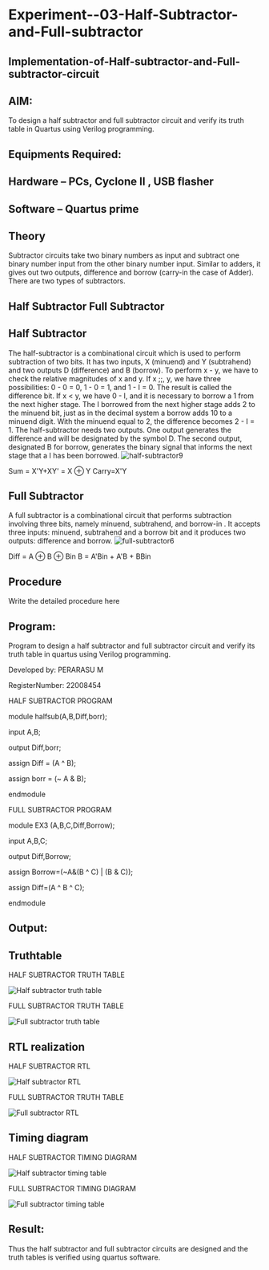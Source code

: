 # Experiment--03-Half-Subtractor-and-Full-subtractor
## Implementation-of-Half-subtractor-and-Full-subtractor-circuit
## AIM:
To design a half subtractor and full subtractor circuit and verify its truth table in Quartus using Verilog programming.

## Equipments Required:
## Hardware – PCs, Cyclone II , USB flasher
## Software – Quartus prime
## Theory
Subtractor circuits take two binary numbers as input and subtract one binary number input from the other binary number input. Similar to adders, it gives out two outputs, difference and borrow (carry-in the case of Adder). There are two types of subtractors.

## Half Subtractor Full Subtractor
## Half Subtractor
The half-subtractor is a combinational circuit which is used to perform subtraction of two bits. It has two inputs, X (minuend) and Y (subtrahend) and two outputs D (difference) and B (borrow). To perform x - y, we have to check the relative magnitudes of x and y. If x ;;, y, we have three possibilities: 0 - 0 = 0, 1 - 0 = 1, and 1 - I = 0. The result is called the difference bit. If x < y, we have 0 - I, and it is necessary to borrow a 1 from the next higher stage. The I borrowed from the next higher stage adds 2 to the minuend bit, just as in the decimal system a borrow adds 10 to a minuend digit. With the minuend equal to 2, the difference becomes 2 - I = 1. The half-subtractor needs two outputs. One output generates the difference and will be designated by the symbol D. The second output, designated B for borrow, generates the binary signal that informs the next stage that a I has been borrowed.
![half-subtractor9](https://user-images.githubusercontent.com/36288975/166112538-58c3bc7c-ee5d-4e6a-ac8d-8e8328efe27a.png)


Sum = X'Y+XY' = X ⊕ Y
Carry=X'Y

## Full Subtractor
A full subtractor is a combinational circuit that performs subtraction involving three bits, namely minuend, subtrahend, and borrow-in . It accepts three inputs: minuend, subtrahend and a borrow bit and it produces two outputs: difference and borrow. 
![full-subtractor6](https://user-images.githubusercontent.com/36288975/166112541-24c68359-3de8-4674-ae22-8272ffc385ed.png)


Diff = A ⊕ B ⊕ Bin B = A'Bin + A'B + BBin

## Procedure



Write the detailed procedure here 


## Program:

Program to design a half subtractor and full subtractor circuit and verify its truth table in quartus using Verilog programming.

Developed by: PERARASU M

RegisterNumber:  22008454

HALF SUBTRACTOR PROGRAM

module halfsub(A,B,Diff,borr);

input A,B;

output Diff,borr;

assign Diff = (A ^ B);

assign borr = (~ A & B);

endmodule

FULL SUBTRACTOR PROGRAM

module EX3 (A,B,C,Diff,Borrow);

input A,B,C;

output Diff,Borrow;

assign Borrow=(~A&(B ^ C) | (B & C));

assign Diff=(A ^ B ^ C);

endmodule

## Output:

## Truthtable
HALF SUBTRACTOR TRUTH TABLE

![Half subtractor truth table](https://user-images.githubusercontent.com/118348589/210603640-8e22d49f-7056-43cb-bbb2-b2305bebb6b8.png)

FULL SUBTRACTOR TRUTH TABLE

![Full subtractor truth table](https://user-images.githubusercontent.com/118348589/210603867-029af8b6-962a-4825-b035-7b8abcd61b66.png)

##  RTL realization
HALF SUBTRACTOR RTL

![Half subtractor RTL](https://user-images.githubusercontent.com/118348589/210604048-d89bfbbc-dfdb-4e6e-9981-28ed7d545fc4.png)

FULL SUBTRACTOR TRUTH TABLE

![Full subtractor RTL](https://user-images.githubusercontent.com/118348589/210604177-add31f46-7051-4cef-b874-5c46b5c3e730.png)


## Timing diagram 
HALF SUBTRACTOR TIMING DIAGRAM

![Half subtractor timing table](https://user-images.githubusercontent.com/118348589/210604342-5ba62c4d-06fa-4fa0-a22f-41a3b11a060a.png)

FULL SUBTRACTOR TIMING DIAGRAM

![Full subtractor timing table](https://user-images.githubusercontent.com/118348589/210604453-9461ff3d-6253-4f5e-a281-2a0a17d6e4e5.png)


## Result:
Thus the half subtractor and full subtractor circuits are designed and the truth tables is verified using quartus software.
